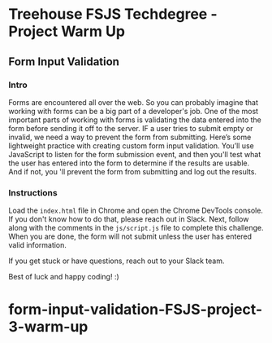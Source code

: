 
# Treehouse FSJS Techdegree - Project Warm Up

## Form Input Validation

### Intro

Forms are encountered all over the web.  So you can probably imagine that working with forms can be a big part of a developer's job.  One of the most important parts of working with forms is validating the data entered into the form before sending it off to the server.  IF a user tries to submit empty or invalid, we need a way to prevent the form from submitting.  Here’s some lightweight practice with creating custom form input validation.  You’ll use JavaScript to listen for the form submission event, and then you'll test what the user has entered into the form to determine if the results are usable.  And if not, you 'll prevent the form from submitting and log out the results.

### Instructions

 Load the `index.html` file in Chrome and open the Chrome DevTools console.  If you don't know how to do that, please reach out in Slack.  Next, follow along with the comments in the `js/script.js` file to complete this challenge.  When you are done, the form will not submit unless the user has entered valid information.

If you get stuck or have questions, reach out to your Slack team.

Best of luck and happy coding! :)
# form-input-validation-FSJS-project-3-warm-up
